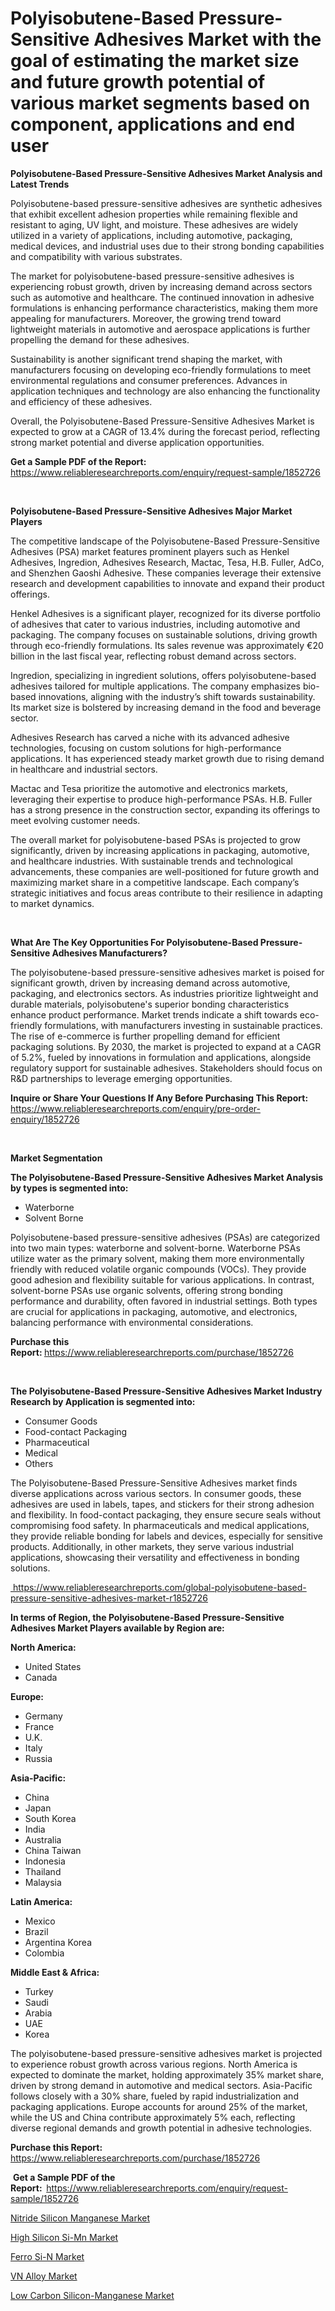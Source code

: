 <p><h1>Polyisobutene-Based Pressure-Sensitive Adhesives Market with the goal of estimating the market size and future growth potential of various market segments based on component, applications and end user</h1></p><p><strong>Polyisobutene-Based Pressure-Sensitive Adhesives Market Analysis and Latest Trends</strong></p>
<p><p>Polyisobutene-based pressure-sensitive adhesives are synthetic adhesives that exhibit excellent adhesion properties while remaining flexible and resistant to aging, UV light, and moisture. These adhesives are widely utilized in a variety of applications, including automotive, packaging, medical devices, and industrial uses due to their strong bonding capabilities and compatibility with various substrates.</p><p>The market for polyisobutene-based pressure-sensitive adhesives is experiencing robust growth, driven by increasing demand across sectors such as automotive and healthcare. The continued innovation in adhesive formulations is enhancing performance characteristics, making them more appealing for manufacturers. Moreover, the growing trend toward lightweight materials in automotive and aerospace applications is further propelling the demand for these adhesives.</p><p>Sustainability is another significant trend shaping the market, with manufacturers focusing on developing eco-friendly formulations to meet environmental regulations and consumer preferences. Advances in application techniques and technology are also enhancing the functionality and efficiency of these adhesives.</p><p>Overall, the Polyisobutene-Based Pressure-Sensitive Adhesives Market is expected to grow at a CAGR of 13.4% during the forecast period, reflecting strong market potential and diverse application opportunities.</p></p>
<p><strong>Get a Sample PDF of the Report:&nbsp;</strong> <a href="https://www.reliableresearchreports.com/enquiry/request-sample/1852726?utm_campaign=116&utm_medium=2&utm_source=Github&utm_content=ia&utm_term=03022025&utm_id=polyisobutene-based-pressure-sensitive-adhesives">https://www.reliableresearchreports.com/enquiry/request-sample/1852726</a></p>
<p>&nbsp;</p>
<p><strong>Polyisobutene-Based Pressure-Sensitive Adhesives Major Market Players</strong></p>
<p><p>The competitive landscape of the Polyisobutene-Based Pressure-Sensitive Adhesives (PSA) market features prominent players such as Henkel Adhesives, Ingredion, Adhesives Research, Mactac, Tesa, H.B. Fuller, AdCo, and Shenzhen Gaoshi Adhesive. These companies leverage their extensive research and development capabilities to innovate and expand their product offerings.</p><p>Henkel Adhesives is a significant player, recognized for its diverse portfolio of adhesives that cater to various industries, including automotive and packaging. The company focuses on sustainable solutions, driving growth through eco-friendly formulations. Its sales revenue was approximately €20 billion in the last fiscal year, reflecting robust demand across sectors.</p><p>Ingredion, specializing in ingredient solutions, offers polyisobutene-based adhesives tailored for multiple applications. The company emphasizes bio-based innovations, aligning with the industry’s shift towards sustainability. Its market size is bolstered by increasing demand in the food and beverage sector.</p><p>Adhesives Research has carved a niche with its advanced adhesive technologies, focusing on custom solutions for high-performance applications. It has experienced steady market growth due to rising demand in healthcare and industrial sectors.</p><p>Mactac and Tesa prioritize the automotive and electronics markets, leveraging their expertise to produce high-performance PSAs. H.B. Fuller has a strong presence in the construction sector, expanding its offerings to meet evolving customer needs.</p><p>The overall market for polyisobutene-based PSAs is projected to grow significantly, driven by increasing applications in packaging, automotive, and healthcare industries. With sustainable trends and technological advancements, these companies are well-positioned for future growth and maximizing market share in a competitive landscape. Each company’s strategic initiatives and focus areas contribute to their resilience in adapting to market dynamics.</p></p>
<p>&nbsp;</p>
<p><strong>What Are The Key Opportunities For Polyisobutene-Based Pressure-Sensitive Adhesives Manufacturers?</strong></p>
<p><p>The polyisobutene-based pressure-sensitive adhesives market is poised for significant growth, driven by increasing demand across automotive, packaging, and electronics sectors. As industries prioritize lightweight and durable materials, polyisobutene's superior bonding characteristics enhance product performance. Market trends indicate a shift towards eco-friendly formulations, with manufacturers investing in sustainable practices. The rise of e-commerce is further propelling demand for efficient packaging solutions. By 2030, the market is projected to expand at a CAGR of 5.2%, fueled by innovations in formulation and applications, alongside regulatory support for sustainable adhesives. Stakeholders should focus on R&D partnerships to leverage emerging opportunities.</p></p>
<p><strong>Inquire or Share Your Questions If Any Before Purchasing This Report:</strong> <a href="https://www.reliableresearchreports.com/enquiry/pre-order-enquiry/1852726?utm_campaign=116&utm_medium=2&utm_source=Github&utm_content=ia&utm_term=03022025&utm_id=polyisobutene-based-pressure-sensitive-adhesives">https://www.reliableresearchreports.com/enquiry/pre-order-enquiry/1852726</a></p>
<p>&nbsp;</p>
<p><strong>Market Segmentation</strong></p>
<p><strong>The Polyisobutene-Based Pressure-Sensitive Adhesives Market Analysis by types is segmented into:</strong></p>
<p><ul><li>Waterborne</li><li>Solvent Borne</li></ul></p>
<p><p>Polyisobutene-based pressure-sensitive adhesives (PSAs) are categorized into two main types: waterborne and solvent-borne. Waterborne PSAs utilize water as the primary solvent, making them more environmentally friendly with reduced volatile organic compounds (VOCs). They provide good adhesion and flexibility suitable for various applications. In contrast, solvent-borne PSAs use organic solvents, offering strong bonding performance and durability, often favored in industrial settings. Both types are crucial for applications in packaging, automotive, and electronics, balancing performance with environmental considerations.</p></p>
<p><strong>Purchase this Report:&nbsp;</strong><a href="https://www.reliableresearchreports.com/purchase/1852726?utm_campaign=116&utm_medium=2&utm_source=Github&utm_content=ia&utm_term=03022025&utm_id=polyisobutene-based-pressure-sensitive-adhesives">https://www.reliableresearchreports.com/purchase/1852726</a></p>
<p>&nbsp;</p>
<p><strong>The Polyisobutene-Based Pressure-Sensitive Adhesives Market Industry Research by Application is segmented into:</strong></p>
<p><ul><li>Consumer Goods</li><li>Food-contact Packaging</li><li>Pharmaceutical</li><li>Medical</li><li>Others</li></ul></p>
<p><p>The Polyisobutene-Based Pressure-Sensitive Adhesives market finds diverse applications across various sectors. In consumer goods, these adhesives are used in labels, tapes, and stickers for their strong adhesion and flexibility. In food-contact packaging, they ensure secure seals without compromising food safety. In pharmaceuticals and medical applications, they provide reliable bonding for labels and devices, especially for sensitive products. Additionally, in other markets, they serve various industrial applications, showcasing their versatility and effectiveness in bonding solutions.</p></p>
<p><a href="https://www.reliableresearchreports.com/global-polyisobutene-based-pressure-sensitive-adhesives-market-r1852726?utm_campaign=116&utm_medium=2&utm_source=Github&utm_content=ia&utm_term=03022025&utm_id=polyisobutene-based-pressure-sensitive-adhesives">&nbsp;https://www.reliableresearchreports.com/global-polyisobutene-based-pressure-sensitive-adhesives-market-r1852726</a></p>
<p><strong>In terms of Region, the Polyisobutene-Based Pressure-Sensitive Adhesives Market Players available by Region are:</strong></p>
<p>
    <p> <strong> North America: </strong>
        <ul>
            <li>United States</li>
            <li>Canada</li>
        </ul>
        </p> 
    <p> <strong> Europe: </strong>
        <ul>
            <li>Germany</li>
            <li>France</li>
            <li>U.K.</li>
            <li>Italy</li>
            <li>Russia</li>
        </ul>
        </p> 
    <p> <strong> Asia-Pacific: </strong>
        <ul>
            <li>China</li>
            <li>Japan</li>
            <li>South Korea</li>
            <li>India</li>
            <li>Australia</li>
            <li>China Taiwan</li>
            <li>Indonesia</li>
            <li>Thailand</li>
            <li>Malaysia</li>
        </ul>
        </p> 
    <p> <strong> Latin America: </strong>
        <ul>
            <li>Mexico</li>
            <li>Brazil</li>
            <li>Argentina Korea</li>
            <li>Colombia</li>
        </ul>
        </p> 
    <p> <strong> Middle East & Africa: </strong>
        <ul>
            <li>Turkey</li>
            <li>Saudi</li>
            <li>Arabia</li>
            <li>UAE</li>
            <li>Korea</li>
        </ul>
    </p>
    </p>
<p><p>The polyisobutene-based pressure-sensitive adhesives market is projected to experience robust growth across various regions. North America is expected to dominate the market, holding approximately 35% market share, driven by strong demand in automotive and medical sectors. Asia-Pacific follows closely with a 30% share, fueled by rapid industrialization and packaging applications. Europe accounts for around 25% of the market, while the US and China contribute approximately 5% each, reflecting diverse regional demands and growth potential in adhesive technologies.</p></p>
<p><strong>Purchase this Report: </strong><a href="https://www.reliableresearchreports.com/purchase/1852726?utm_campaign=116&utm_medium=2&utm_source=Github&utm_content=ia&utm_term=03022025&utm_id=polyisobutene-based-pressure-sensitive-adhesives">https://www.reliableresearchreports.com/purchase/1852726</a></p>
<p>&nbsp;<strong>Get a Sample PDF of the Report:&nbsp;&nbsp;</strong><a href="https://www.reliableresearchreports.com/enquiry/request-sample/1852726?utm_campaign=116&utm_medium=2&utm_source=Github&utm_content=ia&utm_term=03022025&utm_id=polyisobutene-based-pressure-sensitive-adhesives">https://www.reliableresearchreports.com/enquiry/request-sample/1852726</a></p>
<p><strong></strong></p>
<p><p><a href="https://github.com/ElviraLeka1962/Market-Research-Report-List-1/blob/main/nitride-silicon-manganese-market.md?utm_campaign=116&utm_medium=2&utm_source=Github&utm_content=ia&utm_term=03022025&utm_id=polyisobutene-based-pressure-sensitive-adhesives">Nitride Silicon Manganese Market</a></p><p><a href="https://github.com/antonioc6hal/Market-Research-Report-List-1/blob/main/high-silicon-si-mn-market.md?utm_campaign=116&utm_medium=2&utm_source=Github&utm_content=ia&utm_term=03022025&utm_id=polyisobutene-based-pressure-sensitive-adhesives">High Silicon Si-Mn Market</a></p><p><a href="https://github.com/kimberjam0i/Market-Research-Report-List-1/blob/main/ferro-si-n-market.md?utm_campaign=116&utm_medium=2&utm_source=Github&utm_content=ia&utm_term=03022025&utm_id=polyisobutene-based-pressure-sensitive-adhesives">Ferro Si-N Market</a></p><p><a href="https://github.com/lashaunm5st/Market-Research-Report-List-1/blob/main/vn-alloy-market.md?utm_campaign=116&utm_medium=2&utm_source=Github&utm_content=ia&utm_term=03022025&utm_id=polyisobutene-based-pressure-sensitive-adhesives">VN Alloy Market</a></p><p><a href="https://github.com/osbornrdaflalo/Market-Research-Report-List-1/blob/main/low-carbon-silicon-manganese-market.md?utm_campaign=116&utm_medium=2&utm_source=Github&utm_content=ia&utm_term=03022025&utm_id=polyisobutene-based-pressure-sensitive-adhesives">Low Carbon Silicon-Manganese Market</a></p></p>